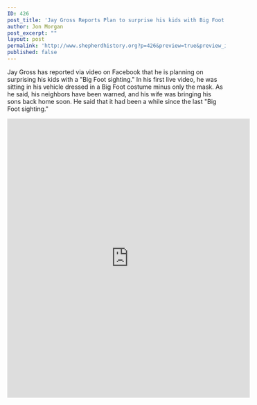 ```yaml
---
ID: 426
post_title: 'Jay Gross Reports Plan to surprise his kids with Big Foot &#8220;Sighting&#8221;'
author: Jon Morgan
post_excerpt: ""
layout: post
permalink: 'http://www.shepherdhistory.org?p=426&preview=true&preview_id=426'
published: false
---
```

Jay Gross has reported via video on Facebook that he is planning on surprising his kids with a "Big Foot sighting." In his first live video, he was sitting in his vehicle dressed in a Big Foot costume minus only the mask. As he said, his neighbors have been warned, and his wife was bringing his sons back home soon. He said that it had been a while since the last "Big Foot sighting."

<iframe style="border: none; overflow: hidden;" src="https://www.facebook.com/plugins/video.php?href=https%3A%2F%2Fwww.facebook.com%2Fjgross811%2Fvideos%2F10154721899773445%2F&amp;show_text=1&amp;width=560" width="560" height="644" frameborder="0" scrolling="no"></iframe>